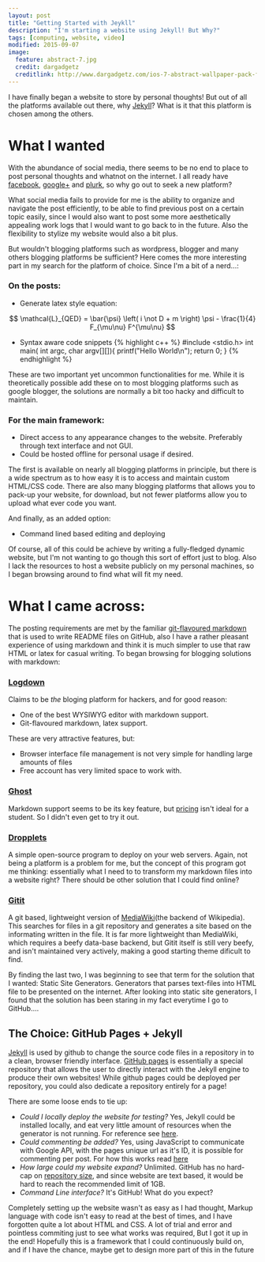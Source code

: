 ```yaml
---
layout: post
title: "Getting Started with Jeykll"
description: "I'm starting a website using Jekyll! But Why?"
tags: [computing, website, video]
modified: 2015-09-07 
image:
  feature: abstract-7.jpg
  credit: dargadgetz
  creditlink: http://www.dargadgetz.com/ios-7-abstract-wallpaper-pack-for-iphone-5-and-ipod-touch-retina/
---
```


I have finally began a website to store by personal thoughts! 
But out of all the platforms available out there, why [Jekyll](http://jekyllrb.com/)?
What is it that this platform is chosen among the others.

# What I wanted
With the abundance of social media, there seems to be no end to place to post personal thoughts and whatnot on the internet. 
I all ready have [facebook](https://www.facebook.com), [google+](https://www.google.com/) and [plurk](https://www.plurk.com/), 
so why go out to seek a new platform? 

What social media fails to provide for me is the ability to organize and navigate the post efficiently,
to be able to find previous post on a certain topic easily, since I would also want to post some more aesthetically appealing work logs 
that I would want to go back to in the future. Also the flexibility to stylize my website would also a bit plus.

But wouldn't blogging platforms such as wordpress, blogger and many others blogging platforms be sufficient? 
Here comes the more interesting part in my search for the platform of choice.
Since I'm a bit of a nerd...:

### On the posts:

* Generate latex style equation:

$$
\mathcal{L}_{QED} = \bar{\psi} \left( i \not D + m  \right) \psi - \frac{1}{4} F_{\mu\nu} F^{\mu\nu}
$$

* Syntax aware code snippets
{% highlight c++ %}
#include <stdio.h>
int main( int argc, char argv[][]){
   printf("Hello World\n");
   return 0;
}
{% endhighlight %}

These are two important yet uncommon functionalities for me.
While it is theoretically possible add these on to most blogging platforms such as google blogger,
the solutions are normally a bit too hacky and difficult to maintain.

### For the main framework:

* Direct access to any appearance changes to the website. Preferably through text interface and not GUI. 
* Could be hosted offline for personal usage if desired.

The first is available on nearly all blogging platforms in principle, 
but there is a wide spectrum as to how easy it is to access and maintain custom HTML/CSS code.
There are also many blogging platforms that allows you to pack-up your website, for download, but 
not fewer platforms allow you to upload what ever code you want.

And finally, as an added option:

* Command lined based editing and deploying

Of course, all of this could be achieve by writing a fully-fledged dynamic website, 
but I'm not wanting to go though this sort of effort just to blog.
Also I lack the resources to host a website publicly on my personal machines, so I began browsing around to find what will fit my need.


# What I came across:
The posting requirements are met by the familiar [git-flavoured markdown](https://help.github.com/articles/github-flavored-markdown/)
that is used to write README files on GitHub, also I have a rather pleasant experience of using markdown
and think it is much simpler to use that raw HTML or latex for casual writing. 
To began browsing for blogging solutions with markdown:


### [Logdown](http://logdown.com/)

Claims to be *the* bloging platform for hackers, and for good reason:

* One of the best WYSIWYG editor with markdown support.
* Git-flavoured markdown, latex support.

These are very attractive features, but:

* Browser interface file management is not very simple for handling large amounts of files
* Free account has very limited space to work with.

### [Ghost](https://ghost.org/)
Markdown support seems to be its key feature, but [pricing](https://ghost.org/pricing/) isn't ideal for a student. So I didn't even get to try it out. 

### [Dropplets](http://dropplets.com/)
A simple open-source program to deploy on your web servers. Again, not being a platform is a problem for me, 
but the concept of this program got me thinking: essentially what I need to to transform my markdown files into a website right? 
There should be other solution that I could find online?

### [Gitit](http://gitit.net/)
A git based, lightweight version of [MediaWiki](https://www.mediawiki.org/wiki/MediaWiki)(the backend of Wikipedia).
This searches for files in a git repository and generates a site based on the informating written in the file. 
It is far more lightweight than MediaWiki, which requires a beefy data-base backend, 
but Gitit itself is still very beefy, and isn't maintained very actively, making a good starting theme dificult to find.

By finding the last two, I was beginning to see that term for the solution that I wanted: Static Site Generators.
Generators that parses text-files into HTML file to be presented on the internet. After looking into static site generators,
I found that the solution has been staring in my fact everytime I go to GitHub....


## The Choice: GitHub Pages  + Jekyll
[Jekyll](http://jekyllrb.com/) is used by github to change the source code files in a repository in to a clean, browser friendly interface. 
[GitHub pages](https://help.github.com/articles/using-jekyll-with-pages/) is essentially a special repository that allows the user to 
directly interact with the Jekyll engine to produce their own websites! 
While github pages could be deployed per repository, you could also dedicate a repository entirely for a page!

There are some loose ends to tie up:
  
   * *Could I locally deploy the website for testing?* 
   Yes, Jekyll could be installed locally, and eat very little amount of resources when the generator is not running.
   For reference see [here](https://help.github.com/articles/using-jekyll-with-pages/).
   * *Could commenting be added?* 
   Yes, using JavaScript to communicate with Google API, with the pages unique url as it's ID, it is possible for commenting per post.
   For how this works read [here](http://harleykwyn.com/google-comments-in-jekyll/)
   * *How large could my website expand?* 
   Unlimited. GitHub has no hard-cap on [repository size](https://help.github.com/articles/what-is-my-disk-quota/), and 
   since website are text based, it would be hard to reach the recommended limit of 1GB.
   * *Command Line interface?* 
   It's GitHub! What do you expect? 

Completely setting up the website wasn't as easy as I had thought, 
Markup language with code isn't easy to read at the best of times, and I have forgotten quite a lot about HTML and CSS. 
A lot of trial and error and pointless commiting just to see what works was required, But I got it up in the end! 
Hopefully this is a framework that I could continuously build on, and if I have the chance, maybe get to design more part of this in the future
